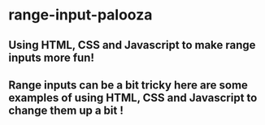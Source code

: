 # range-input-palooza

## Using HTML, CSS and Javascript to make range inputs more fun!

## Range inputs can be a bit tricky here are some examples of using HTML, CSS and Javascript to change them up a bit !
